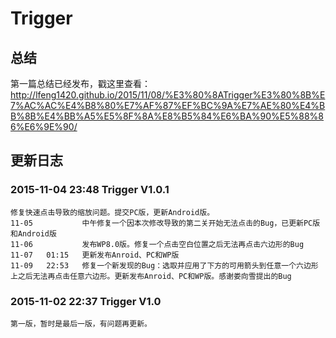 
Trigger
===================================
总结
---
第一篇总结已经发布，戳这里查看：http://lfeng1420.github.io/2015/11/08/%E3%80%8ATrigger%E3%80%8B%E7%AC%AC%E4%B8%80%E7%AF%87%EF%BC%9A%E7%AE%80%E4%BB%8B%E4%BB%A5%E5%8F%8A%E8%B5%84%E6%BA%90%E5%88%86%E6%9E%90/

更新日志
---
### 2015-11-04 23:48           Trigger V1.0.1<br />
    修复快速点击导致的缩放问题。提交PC版，更新Android版。
    11-05 			中午修复一个因本次修改导致的第二关开始无法点击的Bug，已更新PC版和Android版
    11-06 			发布WP8.0版。修复一个点击空白位置之后无法再点击六边形的Bug
    11-07 	01:15 	更新发布Anroid、PC和WP版
    11-09   22:53   修复一个新发现的Bug：选取并应用了下方的可用箭头到任意一个六边形上之后无法再点击任意六边形。更新发布Anroid、PC和WP版。感谢娄向雪提出的Bug
### 2015-11-02 22:37           Trigger V1.0<br />
    第一版，暂时是最后一版，有问题再更新。
